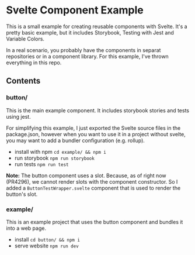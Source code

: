 # Svelte Component Example

This is a small example for creating reusable components with Svelte.
It's a pretty basic example, but it includes Storybook, Testing with Jest and Variable Colors.

In a real scenario, you probably have the components in separat repositories or in a component library. For this example, I've thrown everything in this repo.

## Contents

### button/

This is the main example component. It includes storybook stories and tests using jest.

For simplifying this example, I just exported the Svelte source files in the package.json, however when you want to use it in a project without svelte, you may want to add a bundler configuration (e.g. rollup).

- install with npm `cd example/ && npm i`
- run storybook `npm run storybook`
- run tests `npm run test`

**Note:**
The button component uses a slot. Because, as of right now (PR4296), we cannot render slots with the component constructor. So I added a `ButtonTestWrapper.svelte` component that is used to render the button's slot.

### example/

This is an example project that uses the button component and bundles it into a web page.

- install `cd button/ && npm i`
- serve website `npm run dev`
